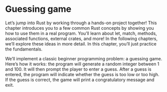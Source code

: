 # Guessing game

Let’s jump into Rust by working through a hands-on project together! This chapter introduces you to a few common Rust concepts by showing you how to use them in a real program. You’ll learn about let, match, methods, associated functions, external crates, and more! In the following chapters, we’ll explore these ideas in more detail. In this chapter, you’ll just practice the fundamentals.

We’ll implement a classic beginner programming problem: a guessing game. Here’s how it works: the program will generate a random integer between 1 and 100. It will then prompt the player to enter a guess. After a guess is entered, the program will indicate whether the guess is too low or too high. If the guess is correct, the game will print a congratulatory message and exit.
